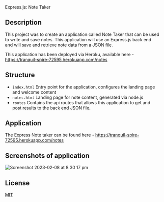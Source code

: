 Express.js: Note Taker

## Description

This project was to create an application called Note Taker that can be used to write and save notes. This application will use an Express.js back end and will save and retrieve note data from a JSON file.

This application has been deployed via Heroku, available here - https://tranquil-spire-72595.herokuapp.com/notes


## Structure

- `index.html` Entry point for the application, configures the landing page and welcome content
- `notes.html` Landing page for note content, generated via node.js
- `routes` Contains the api routes that allows this application to get and post results to the back end JSON file.

## Application

The Express Note taker can be found here - https://tranquil-spire-72595.herokuapp.com/notes

## Screenshots of application

![Screenshot 2023-02-08 at 8 30 17 pm](https://user-images.githubusercontent.com/28996399/217504612-3411552a-10ed-43b7-9582-7810316042b6.png)

## License
[MIT](LICENSE)


